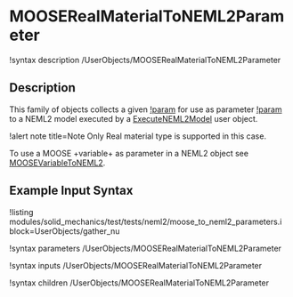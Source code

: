 # MOOSERealMaterialToNEML2Parameter

!syntax description /UserObjects/MOOSERealMaterialToNEML2Parameter

## Description

This family of objects collects a given [!param](/UserObjects/MOOSERealMaterialToNEML2Parameter/moose_material_property) for use as parameter [!param](/UserObjects/MOOSERealMaterialToNEML2Parameter/neml2_parameter) to a NEML2 model executed by a [ExecuteNEML2Model](ExecuteNEML2Model.md) user object.

!alert note title=Note
Only Real material type is supported in this case.

To use a MOOSE +variable+ as parameter in a NEML2 object see [MOOSEVariableToNEML2](MOOSEVariableToNEML2Parameter.md).

## Example Input Syntax

!listing modules/solid_mechanics/test/tests/neml2/moose_to_neml2_parameters.i block=UserObjects/gather_nu

!syntax parameters /UserObjects/MOOSERealMaterialToNEML2Parameter

!syntax inputs /UserObjects/MOOSERealMaterialToNEML2Parameter

!syntax children /UserObjects/MOOSERealMaterialToNEML2Parameter
